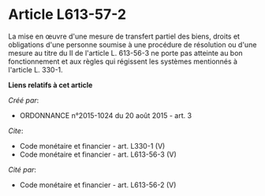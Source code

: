 # Article L613-57-2

La mise en œuvre d'une mesure de transfert partiel des biens, droits et obligations d'une personne soumise à une procédure de
résolution ou d'une mesure au titre du II de l'article L. 613-56-3 ne porte pas atteinte au bon fonctionnement et aux règles
qui régissent les systèmes mentionnés à l'article L. 330-1.

**Liens relatifs à cet article**

_Créé par_:

  - ORDONNANCE n°2015-1024 du 20 août 2015 - art. 3

_Cite_:

  - Code monétaire et financier - art. L330-1 (V)
  - Code monétaire et financier - art. L613-56-3 (V)

_Cité par_:

  - Code monétaire et financier - art. L613-56-2 (V)
